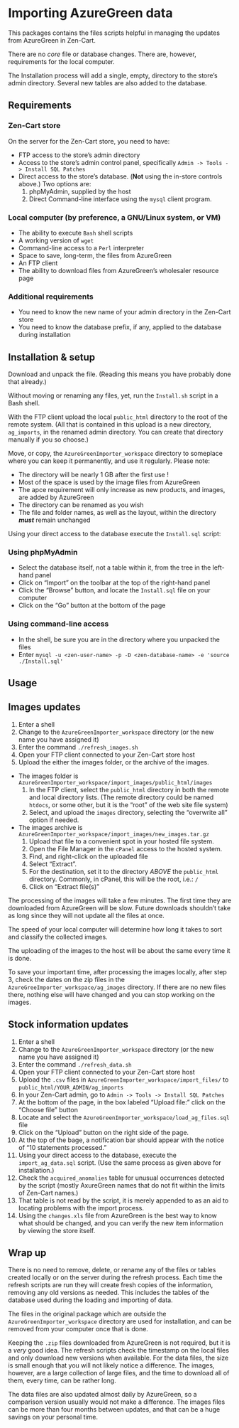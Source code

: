 # Importing AzureGreen data

This packages contains the files scripts helpful in managing the updates from AzureGreen in Zen-Cart.

There are no _core_ file or database changes. There are, however,  requirements for the local computer.

The Installation process will add a single, empty, directory to the store’s admin directory. Several new tables are also added to the database.

## Requirements

### Zen-Cart store

On the server for the Zen-Cart store, you need to have:

- FTP access to the store’s admin directory
- Access to the store’s admin control panel, specifically `Admin -> Tools -> Install SQL Patches`
- Direct access to the store’s database. (**Not** using the in-store controls above.) Two options are:
   1. phpMyAdmin, supplied by the host
   2. Direct Command-line interface using the `mysql` client program.

### Local computer (by preference, a GNU/Linux system, or VM)

- The ability to execute `Bash` shell scripts
- A working version of `wget`
- Command-line access to a `Perl` interpreter
- Space to save, long-term, the files from AzureGreen
- An FTP client
- The ability to download files from AzureGreen’s wholesaler resource page

### Additional requirements

- You need to know the new name of your admin directory in the Zen-Cart store
- You need to know the database prefix, if any, applied to the database during installation

## Installation & setup

Download and unpack the file. (Reading this means you have probably done that already.)

Without moving or renaming any files, yet, run the `Install.sh` script in a Bash shell.

With the FTP client upload the local `public_html` directory to the root of the remote system. (All that is contained in this upload is a new directory, `ag_imports`, in the renamed admin directory. You can create that directory manually if you so choose.)

Move, or copy, the `AzureGreenImporter_workspace` directory to someplace where you can keep it permanently, and use it regularly. Please note:

- The directory will be nearly 1 GB after the first use !
- Most of the space is used by the image files from AzureGreen
- The apce requirement will only increase as new products, and images, are added by AzureGreen
- The directory can be renamed as you wish
- The file and folder names, as well as the layout, within the directory _**must**_ remain unchanged

Using your direct access to the database execute the `Install.sql` script:

### Using phpMyAdmin

- Select the database itself, not a table within it, from the tree in the left-hand panel
- Click on “Import” on the toolbar at the top of the right-hand panel
- Click the “Browse” button, and locate the `Install.sql` file on your computer
- Click on the “Go” button at the bottom of the page

### Using command-line access

- In the shell, be sure you are in the directory where you unpacked the files
- Enter `mysql -u <zen-user-name> -p -D <zen-database-name> -e 'source ./Install.sql'`

## Usage

## Images updates

1. Enter a shell
2. Change to the `AzureGreenImporter_workspace` directory (or the new name you have assigned it)
3. Enter the command `./refresh_images.sh`
4. Open your FTP client connected to your Zen-Cart store host
5. Upload the either the images folder, or the archive of the images.
 - The images folder is `AzureGreenImporter_workspace/import_images/public_html/images`
    1. In the FTP client, select the `public_html` directory in both the remote and local directory lists. (The remote directory could be named `htdocs`, or some other, but it is the “root” of the web site file system)
    2. Select, and upload the `images` directory, selecting the “overwrite all” option if needed.
  - The images archive is `AzureGreenImporter_workspace/import_images/new_images.tar.gz`
    1. Upload that file to a convenient spot in your hosted file system.
    2. Open the File Manager in the `cPanel` access to the hosted system.
    3. Find, and right-click on the uploaded file
    4. Select “Extract”.
    5. For the destination, set it to the directory _ABOVE_ the `public_html` directory. Commonly, in cPanel, this will be the root, i.e.: `/`
    6. Click on “Extract file(s)”

The processing of the images will take a few minutes. The first time they are downloaded from AzureGreen will be slow. Future downloads shouldn’t take as long since they will not update all the files at once.

The speed of your local computer will determine how long it takes to sort and classify the collected images.

The uploading of the images to the host will be about the same every time it is done.

To save your important time, after processing the images locally, after step 3, check the dates on the zip files in the `AzureGreeImporter_workspace/ag_images` directory. If there are no new files there, nothing else will have changed and you can stop working on the images.

## Stock information updates

1. Enter a shell
2. Change to the `AzureGreenImporter_workspace` directory (or the new name you have assigned it)
3. Enter the command `./refresh_data.sh`
4. Open your FTP client connected to your Zen-Cart store host
5. Upload the `.csv` files in `AzureGreenImporter_workspace/import_files/` to `public_html/YOUR_ADMIN/ag_imports`
6. In your Zen-Cart admin, go to `Admin -> Tools -> Install SQL Patches`
7. At the bottom of the page, in the box labeled “Upload file:” click on the “Choose file” button
8. Locate and select the `AzureGreenImporter_workspace/load_ag_files.sql` file
9. Click on the “Upload” button on the right side of the page.
10. At the top of the bage, a notification bar should appear with the notice of “10 statements processed.”
11. Using your direct access to the database, execute the `import_ag_data.sql` script. (Use the same process as given above for installation.)
12. Check the `acquired_anomalies` table for unusual occurrences detected by the script (mostly AxureGreen names that do not fit within the limits of Zen-Cart names.)
13. That table is not read by the script, it is merely appended to as an aid to locating problems with the import process.
14. Using the `changes.xls` file from AzureGreen is the best way to know what should be changed, and you can verify the new item information by viewing the store itself.

## Wrap up

There is no need to remove, delete, or rename any of the files or tables created locally or on the server during the refresh process. Each time the refresh scripts are run they will create fresh copies of the information, removing any old versions as needed. This includes the tables of the database used during the loading and importing of data.

The files in the original package which are outside the `AzureGreenImporter_workspace` directory are used for installation, and can be removed from your computer once that is done.

Keeping the `.zip` files downloaded from AzureGreen is not required, but it is a _very_ good idea. The refresh scripts check the timestamp on the local files and only download new versions when available. For the data files, the size is small enough that you will not likely notice a difference. The images, however, are a large collection of large files, and the time to download all of them, every time, can be rather long.

The data files are also updated almost daily by AzureGreen, so a comparison version usually would not make a difference. The images files can be more than four months between updates, and that can be a huge savings on your personal time.

